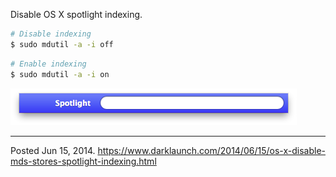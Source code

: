 Disable OS X spotlight indexing.

```bash
# Disable indexing
$ sudo mdutil -a -i off
```

```bash
# Enable indexing
$ sudo mdutil -a -i on
```

<img alt="" src="/img/uploads/2014-06/osx-spotlight.png" />

---


Posted Jun 15, 2014.
https://www.darklaunch.com/2014/06/15/os-x-disable-mds-stores-spotlight-indexing.html